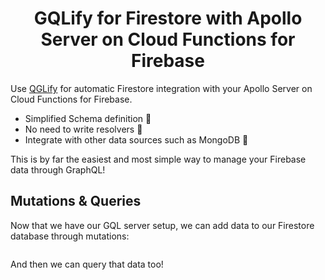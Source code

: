 <h1 align="center">GQLify for Firestore with Apollo Server on Cloud Functions for Firebase</h1>

Use [QGLify](https://www.gqlify.com/docs/why-gqlify) for automatic Firestore integration with your Apollo Server on Cloud Functions for Firebase.

- Simplified Schema definition 💯
- No need to write resolvers 🎉
- Integrate with other data sources such as MongoDB 🌠

This is by far the easiest and most simple way to manage your Firebase data through GraphQL!

##

## Mutations & Queries

Now that we have our GQL server setup, we can add data to our Firestore database through mutations:

```graphql

```

And then we can query that data too!

```graphql

```
